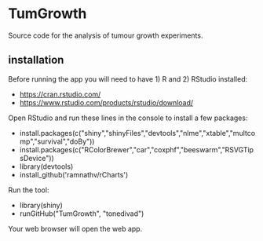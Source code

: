 TumGrowth
=============

Source code for the analysis of tumour growth experiments.

installation
------------

Before running the app you will need to have 1) R and 2) RStudio installed:
 - https://cran.rstudio.com/
 - https://www.rstudio.com/products/rstudio/download/

Open RStudio and run these lines in the console to install a few packages:
 - install.packages(c("shiny","shinyFiles","devtools","nlme","xtable","multcomp","survival","doBy"))
 - install.packages(c("RColorBrewer","car","coxphf","beeswarm","RSVGTipsDevice"))
 - library(devtools)
 - install_github('ramnathv/rCharts')

Run the tool:
 - library(shiny)
 - runGitHub("TumGrowth", "tonedivad")

Your web browser will open the web app.
